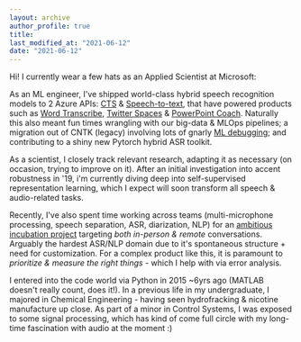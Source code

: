 ```yaml
---
layout: archive
author_profile: true
title: 
last_modified_at: "2021-06-12"
date: "2021-06-12"
---
```


Hi! I currently wear a few hats as an Applied Scientist at Microsoft:

As an ML engineer, I've shipped world-class hybrid speech recognition models to 2 Azure APIs: [CTS](https://docs.microsoft.com/en-us/azure/cognitive-services/speech-service/conversation-transcription) & [Speech-to-text](https://azure.microsoft.com/en-us/services/cognitive-services/speech-to-text/), that have powered products such as [Word Transcribe](https://twitter.com/Gizmodo/status/1298865348733808641?s=20), [Twitter Spaces](https://twitter.com/jakhorner/status/1353878279841861635?s=20) & [PowerPoint Coach](https://news.microsoft.com/europe/2019/06/18/say-hello-to-presenter-coach-powerpoints-new-ai-powered-tool-which-will-help-you-nail-your-next-presentation/). Naturally this also meant fun times wrangling with our big-data & MLOps pipelines; a migration out of CNTK (legacy) involving lots of gnarly [ML debugging](http://josh-tobin.com/troubleshooting-deep-neural-networks.html); and contributing to a shiny new Pytorch hybrid ASR toolkit.

As a scientist, I closely track relevant research, adapting it as necessary (on occasion, trying to improve on it). After an initial investigation into accent robustness in &apos;19, i'm currently diving deep into self-supervised representation learning, which I expect will soon transform all speech & audio-related tasks.

Recently, I've also spent time working across teams (multi-microphone processing, speech separation, ASR, diarization, NLP) for an [ambitious incubation project](https://www.youtube.com/watch?v=ddb3ZgAp9TA) targeting *both in-person & remote* conversations. Arguably the hardest ASR/NLP domain due to it's spontaneous structure + need for customization. For a complex product like this, it is paramount to *prioritize & measure the right things* - which I help with via error analysis.

I entered into the code world via Python in 2015 ~6yrs ago (MATLAB doesn't really count, does it!). In a previous life in my undergraduate, I majored in Chemical Engineering - having seen hydrofracking & nicotine manufacture up close. As part of a minor in Control Systems, I was exposed to some signal processing, which has kind of come full circle with my long-time fascination with audio at the moment :)

<!-- Don't hesitate to reach out at [akashmjn] [at] [stanford] [dot] [edu] with any thoughts, collaborations, or opportunites! -->
